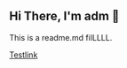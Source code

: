## Hi There, I'm adm 👋

This is a readme.md filLLLL.

[Testlink](https://www.overleaf.com/learn/latex/Learn_LaTeX_in_30_minutes)
